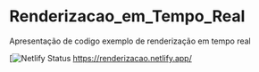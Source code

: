 # Renderizacao_em_Tempo_Real

Apresentação de codigo exemplo de renderização em tempo real


[![Netlify Status](https://app.netlify.com/sites/renderizacao/deploys)
https://renderizacao.netlify.app/
